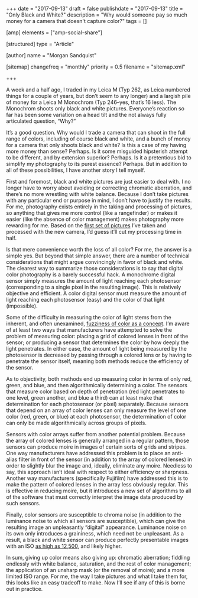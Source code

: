 +++
date = "2017-09-13"
draft = false
publishdate = "2017-09-13"
title = "Only Black and White?"
description = "Why would someone pay so much money for a camera that doesn't capture color?"
tags = []

[amp]
    elements = ["amp-social-share"]

[structured]
    type = "Article"

[author]
    name = "Morgan Sandquist"

[sitemap]
  changefreq = "monthly"
  priority = 0.5
  filename = "sitemap.xml"

+++

A week and a half ago, I traded in my Leica M (Typ 262, as Leica numbered things for a couple of years, but don’t seem to any longer) and a largish pile of money for a Leica M Monochrom (Typ 246–yes, that’s 16 less). The Monochrom shoots only black and white pictures. Everyone’s reaction so far has been some variation on a head tilt and the not always fully articulated question, “Why?”

It’s a good question. Why would I trade a camera that can shoot in the full range of colors, including of course black and white, and a bunch of money for a camera that only shoots black and white? Is this a case of my having more money than sense? Perhaps. Is it some misguided hipsterish attempt to be different, and by extension superior? Perhaps. Is it a pretentious bid to simplify my photography to its purest essence? Perhaps. But in addition to all of these possibilities, I have another story I tell myself.

First and foremost, black and white pictures are just easier to deal with. I no longer have to worry about avoiding or correcting chromatic aberration, and there’s no more wrestling with white balance. Because I don’t take pictures with any particular end or purpose in mind, I don’t have to justify the results. For me, photography exists entirely in the taking and processing of pictures, so anything that gives me more control (like a rangefinder) or makes it easier (like the absence of color management) makes photography more rewarding for me. Based on the [first set of pictures](https://photos.app.goo.gl/cKjHs0KOZVk730lI2) I’ve taken and processed with the new camera, I’d guess it’ll cut my processing time in half.

Is that mere convenience worth the loss of all color? For me, the answer is a simple yes. But beyond that simple answer, there are a number of technical considerations that might argue convincingly in favor of black and white. The clearest way to summarize those considerations is to say that digital color photography is a barely successful hack. A monochrome digital sensor simply measures the amount of light reaching each photosensor (corresponding to a single pixel in the resulting image). This is relatively objective and efficient. A color digital sensor must measure the amount of light reaching each photosensor (easy) and the color of that light (impossible).

Some of the difficulty in measuring the color of light stems from the inherent, and often unexamined, [fuzziness of color as a concept](https://m.xkcd.com/1882/). I’m aware of at least two ways that manufacturers have attempted to solve the problem of measuring color: placing a grid of colored lenses in front of the sensor; or producing a sensor that determines the color by how deeply the light penetrates. In either case, the amount of light being measured by the photosensor is decreased by passing through a colored lens or by having to penetrate the sensor itself, meaning both methods reduce the efficiency of the sensor.

As to objectivity, both methods end up measuring color in terms of only red, green, and blue, and then algorithmically determining a color. The sensors that measure color based on depth of penetration (red light penetrates to one level, green another, and blue a third) can at least make that determination for each photosensor (or pixel) separately. Because sensors that depend on an array of color lenses can only measure the level of one color (red, green, or blue) at each photosensor, the determination of color can only be made algorithmically across groups of pixels.

Sensors with color arrays suffer from another potential problem. Because the array of colored lenses is generally arranged in a regular pattern, those sensors can produce moire in images of certain sorts of grids and stripes. One way manufacturers have addressed this problem is to place an anti-alias filter in front of the sensor (in addition to the array of colored lenses) in order to slightly blur the image and, ideally, eliminate any moire. Needless to say, this approach isn’t ideal with respect to either efficiency or sharpness. Another way manufacturers (specifically Fujifilm) have addressed this is to make the pattern of colored lenses in the array less obviously regular. This is effective in reducing moire, but it introduces a new set of algorithms to all of the software that must correctly interpret the image data produced by such sensors.

Finally, color sensors are susceptible to chroma noise (in addition to the luminance noise to which all sensors are susceptible), which can give the resulting image an unpleasantly “digital” appearance. Luminance noise on its own only introduces a graininess, which need not be unpleasant. As a result, a black and white sensor can produce perfectly presentable images with an ISO [as high as 12,500](https://photos.app.goo.gl/Jb3fHCCHFVKssTcx2), and likely higher.

In sum, giving up color means also giving up: chromatic aberration; fiddling endlessly with white balance, saturation, and the rest of color management; the application of an unsharp mask (or the removal of moire); and a more limited ISO range. For me, the way I take pictures and what I take them for, this looks like an easy tradeoff to make. Now I’ll see if any of this is borne out in practice.